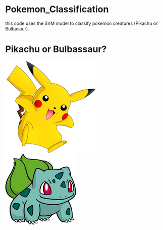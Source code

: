# Pokemon_Classification
this code uses the SVM model to classify pokemon creatures (Pikachu or Bulbasaur).
# Pikachu or Bulbassaur?
![Pikachu](training_data/pikachu_4.png) ![Bulbassauro](training_data/bulbassauro_3.png)  
